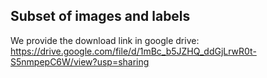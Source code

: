 ## Subset of images and labels

We provide the download link in google drive: https://drive.google.com/file/d/1mBc_b5JZHQ_ddGjLrwR0t-S5nmpepC6W/view?usp=sharing